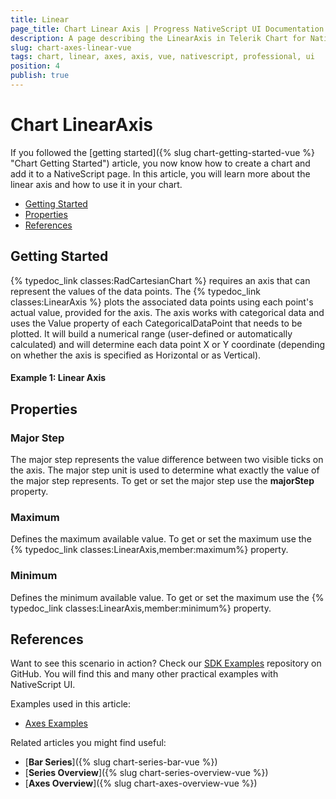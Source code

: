 ```yaml
---
title: Linear
page_title: Chart Linear Axis | Progress NativeScript UI Documentation
description: A page describing the LinearAxis in Telerik Chart for NativeScript. This article explains the most important things you need to know before using Linear axis.
slug: chart-axes-linear-vue
tags: chart, linear, axes, axis, vue, nativescript, professional, ui
position: 4
publish: true
---
```


# Chart LinearAxis

If you followed the [getting started]({% slug chart-getting-started-vue %} "Chart Getting Started") article, you now know how to create a chart and add it to a NativeScript page. In this article, you will learn more about the linear axis and how to use it in your chart.

* [Getting Started](#getting-started)
* [Properties](#properties)
* [References](#references)

## Getting Started

{% typedoc_link classes:RadCartesianChart %} requires an axis that can represent the values of the data points. The {% typedoc_link classes:LinearAxis %} plots the associated data points using each point's actual value, provided for the axis. The axis works with categorical data and uses the Value property of each CategoricalDataPoint that needs to be plotted. It will build a numerical range (user-defined or automatically calculated) and will determine each data point X or Y coordinate (depending on whether the axis is specified as Horizontal or as Vertical).

#### Example 1: Linear Axis

<snippet id='chart-getting-started-vue'/>

## Properties

### Major Step

The major step represents the value difference between two visible ticks on the axis. The major step unit is used to determine what exactly the value of the major step represents. To get or set the major step use the **majorStep** property.

### Maximum

Defines the maximum available value. To get or set the maximum use the {% typedoc_link classes:LinearAxis,member:maximum%} property.

### Minimum

Defines the minimum available value. To get or set the maximum use the {% typedoc_link classes:LinearAxis,member:minimum%}  property.

## References

Want to see this scenario in action?
Check our [SDK Examples](https://github.com/NativeScript/nativescript-ui-samples-vue) repository on GitHub. You will find this and many other practical examples with NativeScript UI.

Examples used in this article:

* [Axes Examples](https://github.com/NativeScript/nativescript-ui-samples-vue/tree/master/chart/app/examples/axes)

Related articles you might find useful:

* [**Bar Series**]({% slug chart-series-bar-vue %})
* [**Series Overview**]({% slug chart-series-overview-vue %})
* [**Axes Overview**]({% slug chart-axes-overview-vue %})
